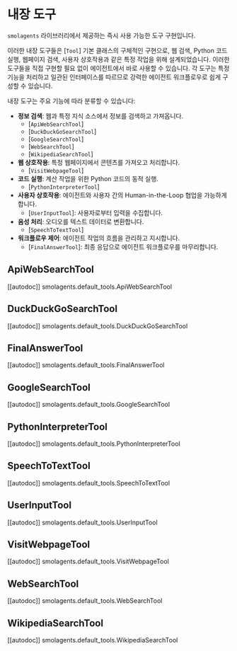 # 내장 도구

`smolagents` 라이브러리에서 제공하는 즉시 사용 가능한 도구 구현입니다.

이러한 내장 도구들은 [`Tool`] 기본 클래스의 구체적인 구현으로, 웹 검색, Python 코드 실행, 웹페이지 검색, 사용자 상호작용과 같은 특정 작업을 위해 설계되었습니다.
이러한 도구들을 직접 구현할 필요 없이 에이전트에서 바로 사용할 수 있습니다.
각 도구는 특정 기능을 처리하고 일관된 인터페이스를 따르므로 강력한 에이전트 워크플로우로 쉽게 구성할 수 있습니다.

내장 도구는 주요 기능에 따라 분류할 수 있습니다:
- **정보 검색**: 웹과 특정 지식 소스에서 정보를 검색하고 가져옵니다.
  - [`ApiWebSearchTool`]
  - [`DuckDuckGoSearchTool`]
  - [`GoogleSearchTool`]
  - [`WebSearchTool`]
  - [`WikipediaSearchTool`]
- **웹 상호작용**: 특정 웹페이지에서 콘텐츠를 가져오고 처리합니다.
  - [`VisitWebpageTool`]
- **코드 실행**: 계산 작업을 위한 Python 코드의 동적 실행.
  - [`PythonInterpreterTool`]
- **사용자 상호작용**: 에이전트와 사용자 간의 Human-in-the-Loop 협업을 가능하게 합니다.
  - [`UserInputTool`]: 사용자로부터 입력을 수집합니다.
- **음성 처리**: 오디오를 텍스트 데이터로 변환합니다.
  - [`SpeechToTextTool`]
- **워크플로우 제어**: 에이전트 작업의 흐름을 관리하고 지시합니다.
  - [`FinalAnswerTool`]: 최종 응답으로 에이전트 워크플로우를 마무리합니다.

## ApiWebSearchTool

[[autodoc]] smolagents.default_tools.ApiWebSearchTool

## DuckDuckGoSearchTool

[[autodoc]] smolagents.default_tools.DuckDuckGoSearchTool

## FinalAnswerTool

[[autodoc]] smolagents.default_tools.FinalAnswerTool

## GoogleSearchTool

[[autodoc]] smolagents.default_tools.GoogleSearchTool

## PythonInterpreterTool

[[autodoc]] smolagents.default_tools.PythonInterpreterTool

## SpeechToTextTool

[[autodoc]] smolagents.default_tools.SpeechToTextTool

## UserInputTool

[[autodoc]] smolagents.default_tools.UserInputTool

## VisitWebpageTool

[[autodoc]] smolagents.default_tools.VisitWebpageTool

## WebSearchTool

[[autodoc]] smolagents.default_tools.WebSearchTool

## WikipediaSearchTool

[[autodoc]] smolagents.default_tools.WikipediaSearchTool
```